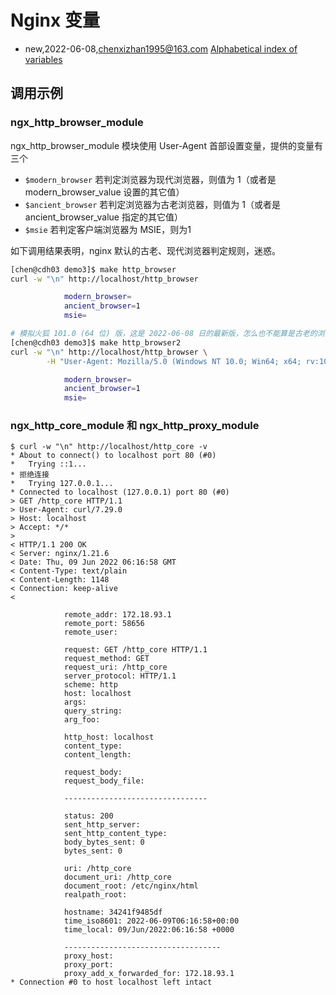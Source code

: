 # Nginx 变量
- new,2022-06-08,chenxizhan1995@163.com
[Alphabetical index of variables](https://nginx.org/en/docs/varindex.html)

## 调用示例


### ngx_http_browser_module
ngx_http_browser_module 模块使用 User-Agent 首部设置变量，提供的变量有三个
- `$modern_browser`  若判定浏览器为现代浏览器，则值为 1（或者是 modern_browser_value 设置的其它值）
- `$ancient_browser` 若判定浏览器为古老浏览器，则值为 1（或者是 ancient_browser_value 指定的其它值）
- `$msie`   若判定客户端浏览器为 MSIE，则为1

如下调用结果表明，nginx 默认的古老、现代浏览器判定规则，迷惑。
```bash
[chen@cdh03 demo3]$ make http_browser
curl -w "\n" http://localhost/http_browser

            modern_browser=
            ancient_browser=1
            msie=

# 模拟火狐 101.0 (64 位) 版，这是 2022-06-08 日的最新版，怎么也不能算是古老的浏览器
[chen@cdh03 demo3]$ make http_browser2
curl -w "\n" http://localhost/http_browser \
        -H "User-Agent: Mozilla/5.0 (Windows NT 10.0; Win64; x64; rv:101.0) Gecko/20100101 Firefox/101.0"

            modern_browser=
            ancient_browser=1
            msie=

```
### ngx_http_core_module 和 ngx_http_proxy_module
```
$ curl -w "\n" http://localhost/http_core -v
* About to connect() to localhost port 80 (#0)
*   Trying ::1...
* 拒绝连接
*   Trying 127.0.0.1...
* Connected to localhost (127.0.0.1) port 80 (#0)
> GET /http_core HTTP/1.1
> User-Agent: curl/7.29.0
> Host: localhost
> Accept: */*
>
< HTTP/1.1 200 OK
< Server: nginx/1.21.6
< Date: Thu, 09 Jun 2022 06:16:58 GMT
< Content-Type: text/plain
< Content-Length: 1148
< Connection: keep-alive
<

            remote_addr: 172.18.93.1
            remote_port: 58656
            remote_user:

            request: GET /http_core HTTP/1.1
            request_method: GET
            request_uri: /http_core
            server_protocol: HTTP/1.1
            scheme: http
            host: localhost
            args:
            query_string:
            arg_foo:

            http_host: localhost
            content_type:
            content_length:

            request_body:
            request_body_file:

            --------------------------------

            status: 200
            sent_http_server:
            sent_http_content_type:
            body_bytes_sent: 0
            bytes_sent: 0

            uri: /http_core
            document_uri: /http_core
            document_root: /etc/nginx/html
            realpath_root:

            hostname: 34241f9485df
            time_iso8601: 2022-06-09T06:16:58+00:00
            time_local: 09/Jun/2022:06:16:58 +0000

            -----------------------------------
            proxy_host:
            proxy_port:
            proxy_add_x_forwarded_for: 172.18.93.1
* Connection #0 to host localhost left intact
```

